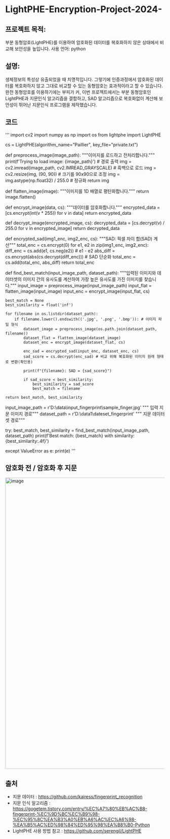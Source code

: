 # LightPHE-Encryption-Project-2024-


## 프로젝트 목적:
부분 동형암호(LightPHE)를 이용하여 암호화된 데이터를 복호화하지 않은 상태에서 비교해 보안성을 높입니다. 
사용 언어: python

## 설명:
생체정보의 특성상 유출되었을 때 치명적입니다. 그렇기에 인증과정에서 암호화된 데이터를 복호화하지 않고 그대로 비교할 수 있는 동형암호는 효과적이라고 할 수 있습니다.
완전 동형암호를 이용하기에는 부피가 커, 이번 프로젝트에서는 부분 동형암호인 LightPHE과 지문인식 알고리즘을 결합하고, SAD 알고리즘으로 복호화없이 계산해 보안성이 뛰어난 지문인식 프로그램을 제작했습니다.

## 코드 

'''
import cv2
import numpy as np
import os
from lightphe import LightPHE

cs = LightPHE(algorithm_name="Paillier", key_file="private.txt")

def preprocess_image(image_path):
    """이미지를 로드하고 전처리합니다."""
    print(f'Trying to load image: {image_path}')  # 경로 출력
    img = cv2.imread(image_path, cv2.IMREAD_GRAYSCALE)  # 흑백으로 로드
    img = cv2.resize(img, (90, 90))  # 크기를 90x90으로 조정
    img = img.astype(np.float32) / 255.0  # 정규화
    return img

def flatten_image(image):
    """이미지를 1D 배열로 평탄화합니다."""
    return image.flatten()


def encrypt_image(data, cs):
    """데이터를 암호화합니다."""
    encrypted_data = [cs.encrypt(int(v * 255)) for v in data]
    return encrypted_data

def decrypt_image(encrypted_image, cs):
    decrypted_data = [cs.decrypt(v) / 255.0 for v in encrypted_image]
    return decrypted_data

def encrypted_sad(img1_enc, img2_enc, cs):
    """SAD: 픽셀 차이 합(SAD) 계산"""
    total_enc = cs.encrypt(0)
    for e1, e2 in zip(img1_enc, img2_enc):
        diff_enc = cs.add(e1, cs.neg(e2))  # e1 - e2
        abs_diff = cs.encrypt(abs(cs.decrypt(diff_enc)))  # SAD 단순화
        total_enc = cs.add(total_enc, abs_diff)
    return total_enc

def find_best_match(input_image_path, dataset_path):
    """입력된 이미지와 데이터셋의 이미지 간의 유사도를 계산하여 가장 높은 유사도를 가진 이미지를 찾습니다."""
    input_image = preprocess_image(input_image_path)
    input_flat = flatten_image(input_image)
    input_enc = encrypt_image(input_flat, cs)

    best_match = None
    best_similarity = float('inf')

    for filename in os.listdir(dataset_path):
        if filename.lower().endswith(('.jpg', '.png', '.bmp')): # 이미지 파일 형식
            dataset_image = preprocess_image(os.path.join(dataset_path, filename))
            dataset_flat = flatten_image(dataset_image)
            dataset_enc = encrypt_image(dataset_flat, cs)

            enc_sad = encrypted_sad(input_enc, dataset_enc, cs) 
            sad_score = cs.decrypt(enc_sad) # 비교 위해 복호화된 이미지 원래 형태로 변환(확인용)

            print(f"{filename}: SAD = {sad_score}")

            if sad_score < best_similarity:
                best_similarity = sad_score
                best_match = filename

    return best_match, best_similarity

input_image_path = r'D:\data\input_fingerprint\sample_finger.jpg'  """ 입력 지문 이미지 경로"""
dataset_path = r'D:\data1\dateset_fingerprint'  """ 지문 데이터셋 경로"""

try:
    best_match, best_similarity = find_best_match(input_image_path, dataset_path)
    print(f'Best match: {best_match} with similarity: {best_similarity:.4f}')

except ValueError as e:
    print(e)
'''





## 암호화 전 / 암호화 후 지문
<img width="1918" height="920" alt="image" src="https://github.com/user-attachments/assets/596de617-3dba-4dd6-a39f-94890211b17e" />

## 출처
- 지문 데이터 : https://github.com/kairess/fingerprint_recognition
- 지문 인식 알고리즘 : https://gogetem.tistory.com/entry/%EC%A7%80%EB%AC%B8-fingerprint-%EC%9D%BC%EC%B9%98-%EC%95%8C%EA%B3%A0%EB%A6%AC%EC%A6%98-%EA%B5%AC%ED%98%84%ED%95%98%EA%B8%B0-Python
- LightPHE 사용 방법 참고 : https://github.com/serengil/LightPHE
